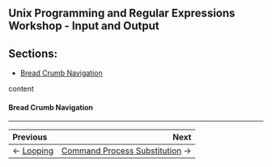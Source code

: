 ## Unix Programming and Regular Expressions Workshop - Input and Output

## Sections:

* [Bread Crumb Navigation](#bread-crumb-navigation)

content

#### Bread Crumb Navigation
_________________________

Previous | Next
:------- | ---:
← [Looping](./looping.md) | [Command Process Substitution](./command-process-substitution.md) →
